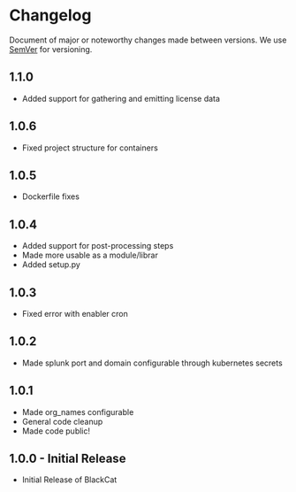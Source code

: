 # Changelog
Document of major or noteworthy changes made between versions.
We use [SemVer](https://semver.org/) for versioning.
## 1.1.0
* Added support for gathering and emitting license data

## 1.0.6
* Fixed project structure for containers

##  1.0.5
* Dockerfile fixes

##  1.0.4
* Added support for post-processing steps
* Made more usable as a module/librar
* Added setup.py

##  1.0.3  
* Fixed error with enabler cron

##  1.0.2  
* Made splunk port and domain configurable through kubernetes secrets

##  1.0.1 
* Made org_names configurable
* General code cleanup
* Made code public!

##  1.0.0 - Initial Release
* Initial Release of BlackCat 